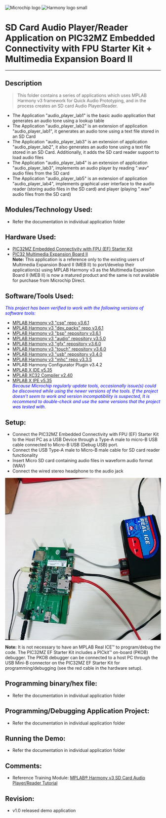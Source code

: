 
![Microchip logo](https://raw.githubusercontent.com/wiki/Microchip-MPLAB-Harmony/Microchip-MPLAB-Harmony.github.io/images/microchip_logo.png)
![Harmony logo small](https://raw.githubusercontent.com/wiki/Microchip-MPLAB-Harmony/Microchip-MPLAB-Harmony.github.io/images/microchip_mplab_harmony_logo_small.png)
# SD Card Audio Player/Reader Application on PIC32MZ Embedded Connectivity with FPU Starter Kit + Multimedia Expansion Board II
-----
## Description

>  This folder contains a series of applications which uses MPLAB Harmony v3 framework 
   for Quick Audio Prototyping, and in the process creates an SD card Audio Player/Reader.

- The Application "audio_player_lab1" is the basic audio application that generates an audio tone using a lookup table
- The Application "audio_player_lab2" is an extension of application "audio_player_lab1", it generates an audio tone using
  a text file stored in an SD Card
- The Application "audio_player_lab3" is an extension of application "audio_player_lab2", it also generates an audio tone 
  using a text file stored in an SD Card. Additionally, it adds the SD card reader support to load audio files
- The Application "audio_player_lab4" is an extension of application "audio_player_lab3", implements an audio player by reading 
  ".wav" audio files from the SD card
- The Application "audio_player_lab5" is an extension of application "audio_player_lab4", implements graphical user interface 
  to the audio reader (storing audio files in the SD card) and player (playing ".wav" audio files from the SD card)

  
## Modules/Technology Used:
- Refer the documentation in individual application folder

## Hardware Used:

- [PIC32MZ Embedded Connectivity with FPU (EF) Starter Kit](http://www.microchip.com/Developmenttools/ProductDetails.aspx?PartNO=DM320007)   
- [PIC32 Multimedia Expansion Board II](https://www.microchip.com/DevelopmentTools/ProductDetails/DM320005-5)  
**Note:** This application is a reference only to the existing users of Multimedia Expansion Board II (MEB II) to port/develop their 
application(s) using MPLAB Harmony v3 as the Multimedia Expansion Board II (MEB II) is now a matured product and the same is not 
available for purchase from Microchip Direct.

## Software/Tools Used:
<span style="color:blue"> *This project has been verified to work with the following versions of software tools:*</span>  
 - [MPLAB Harmony v3 "csp" repo v3.6.1](https://github.com/Microchip-MPLAB-Harmony/csp/releases/tag/v3.6.1)
 - [MPLAB Harmony v3 "dev_packs" repo v3.6.1](https://github.com/Microchip-MPLAB-Harmony/dev_packs/releases/tag/v3.6.1)  
 - [MPLAB Harmony v3 "bsp" repository v3.6.1](https://github.com/Microchip-MPLAB-Harmony/bsp/releases/tag/v3.6.1)
 - [MPLAB Harmony v3 "audio" repository v3.5.0](https://github.com/Microchip-MPLAB-Harmony/audio/releases/tag/v3.5.0) 
 - [MPLAB Harmony v3 "gfx" repository v3.6.0](https://github.com/Microchip-MPLAB-Harmony/gfx/releases/tag/v3.6.0)  
 - [MPLAB Harmony v3 "touch" repository v3.6.0](https://github.com/Microchip-MPLAB-Harmony/touch/releases/tag/v3.6.0)  
 - [MPLAB Harmony v3 "usb" repository v3.4.0](https://github.com/Microchip-MPLAB-Harmony/usb/releases/tag/v3.4.0)   
 - [MPLAB Harmony v3 "mhc" repo v3.3.5](https://github.com/Microchip-MPLAB-Harmony/mhc/releases/tag/v3.3.5)   
 -  MPLAB Harmony Configurator Plugin v3.4.2 
 - [MPLAB X IDE v5.35](https://www.microchip.com/mplab/mplab-x-ide)
 - [MPLAB XC32 Compiler v2.40](https://www.microchip.com/mplab/compilers)
 - [MPLAB X IPE v5.35](https://www.microchip.com/mplab/mplab-integrated-programming-environment)  
<span style="color:blue"> *Because Microchip regularly update tools, occasionally issue(s) could be discovered while using the newer versions of the tools. If the project doesn’t seem to work and version incompatibility is suspected, It is recommend to double-check and use the same versions that the project was tested with.* </span>  

## Setup:  
- Connect the PIC32MZ Embedded Connectivity with FPU (EF) Starter Kit to the Host PC as a USB Device 
  through a Type-A male to micro-B USB cable connected to Micro-B USB (Debug USB) port.
- Connect the USB Type-A male to Micro-B male cable for SD card reader functionality
- Insert Micro SD card containing audio files in waveform audio format (WAV)
- Connect the wired stereo headphone to the audio jack  
<img src = "images/hardware_setup.png" width="700" height="525" align="middle">
  
**Note:**
It is not necessary to have an MPLAB Real ICE™ to program/debug the code. The PIC32MZ EF Starter Kit 
includes a PICkit™ on-board (PKOB) debugger. The PKOB debugger can be connected to a host PC through 
the USB Mini-B connector on the PIC32MZ EF Starter Kit for programming/debugging 
(see the red cable in the hardware setup).  

## Programming binary/hex file:
- Refer the documentation in individual application folder

## Programming/Debugging Application Project:
- Refer the documentation in individual application folder

## Running the Demo:
- Refer the documentation in individual application folder

## Comments:
- Reference Training Module: [MPLAB® Harmony v3 SD Card Audio Player/Reader Tutorial](https://microchipdeveloper.com/harmony3:audio-player)

## Revision: 
- v1.0 released demo application
